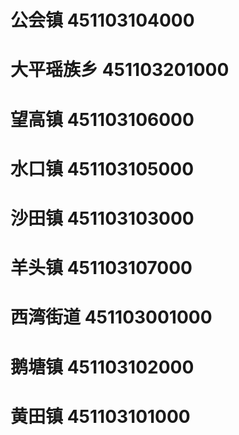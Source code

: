 # 公会镇 451103104000
# 大平瑶族乡 451103201000
# 望高镇 451103106000
# 水口镇 451103105000
# 沙田镇 451103103000
# 羊头镇 451103107000
# 西湾街道 451103001000
# 鹅塘镇 451103102000
# 黄田镇 451103101000
